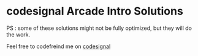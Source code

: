 # codesignal Arcade Intro Solutions
PS : some of these solutions might not be fully optimized, but they will do the work.

Feel free to codefreind me on <a href="https://app.codesignal.com/profile/0x4bd0">codesignal</a>
